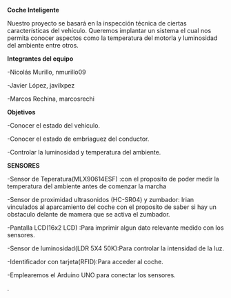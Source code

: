 **Coche Inteligente**

Nuestro proyecto se basará en la inspección técnica de ciertas características del vehículo.
Queremos implantar un sistema el cual nos permita conocer aspectos como la temperatura del motorla y luminosidad del ambiente entre otros.



**Integrantes del equipo**

  -Nicolás Murillo, nmurillo09

  -Javier López, javilxpez

  -Marcos Rechina, marcosrechi


**Objetivos**

-Conocer el estado del vehiculo.

-Conocer el estado de embriaguez del conductor.

-Controlar la luminosidad y temperatura del ambiente.

**SENSORES**

-Sensor de Teperatura(MLX90614ESF) :con el proposito de poder medir la temperatura del ambiente antes de comenzar la marcha

-Sensor de proximidad ultrasonidos (HC-SR04) y zumbador: Irian vinculados al aparcamiento del coche con el proposito de saber si hay un obstaculo delante de mamera que se activa el zumbador.

-Pantalla LCD(16x2 LCD) :Para imprimir algun dato relevante medido con los sensores.

-Sensor de luminosidad(LDR 5X4 50K):Para controlar la intensidad de la luz. 

-Identificador con tarjeta(RFID):Para acceder al coche.

-Emplearemos el Arduino UNO para conectar los sensores.


















































































































.


